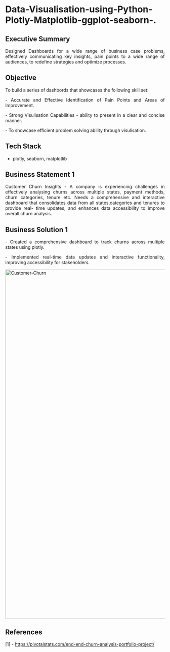 # Data-Visualisation-using-Python-Plotly-Matplotlib-ggplot-seaborn-.

<h2 align="left">Executive Summary</h2>

<p align="justify">Designed Dashboards for a wide range of business case problems, effectively communicating key insights, pain points to a wide range of audiences, to redefine strategies and optimize processes.</p>

<h2 align = "left">Objective</h2>

<p align="justify"> To build a series of dashbords that showcases the following skill set:</p>
  <p align="justify"> - Accurate and Effective Identification of Pain Points and Areas of Improvement.</p>
  <p align="justify"> - Strong Visulisation Capabilities - ability to present in a clear and concise manner.</p>
  <p align="justify"> - To showcase efficient problem solving ability through visulisation.</p>

<h2 align="left">Tech Stack</h2>

  - plotly, seaborn, matplotlib

<h2 align="left">Business Statement 1</h2>

<p align="justify"> Customer Churn Insights - A company is experiencing challenges in effectively analysing churns across multiple states, payment methods, churn categories, tenure etc. Needs a comprehensive and interactive dashboard that consolidates data from all states,categories and tenures to  provide real- time updates, and enhances data accessibility to improve overall churn analysis.</p>

<h2 align="left">Business Solution 1</h2>

<p align="justify">- Created a comprehensive dashboard to track churns across multiple
states using plotly.</p>

<p align="justify">- Implemented real-time data updates and interactive functionality, improving
accessibility for stakeholders.</p>

<img width="1100" alt="Customer-Churn" src="https://github.com/user-attachments/assets/06b1aa82-3a07-42f8-8e2f-1cd9e36cce67">
  
<h2 align="left">References</h2>

[1] - https://pivotalstats.com/end-end-churn-analysis-portfolio-project/
